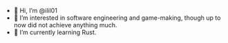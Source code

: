 - 👋 Hi, I’m @ilil01
- 👀 I’m interested in software engineering and game-making, though up to now did not achieve anything much.
- 🌱 I’m currently learning Rust.
<!--- 💞️ I’m looking to collaborate on ... 
- 📫 How to reach me ...  --->

<!---
ilil01/ilil01 is a ✨ special ✨ repository because its `README.md` (this file) appears on your GitHub profile.
You can click the Preview link to take a look at your changes.
--->
